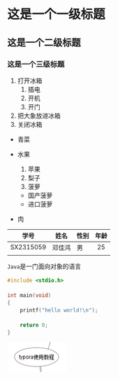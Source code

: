# 这是一个一级标题

## 这是一个二级标题

### 这是一个三级标题

1. 打开冰箱
   1. 插电
   2. 开机
   3. 开门
2. 把大象放进冰箱
3. 关闭冰箱

* 青菜

* 水果

  1. 苹果
  2. 梨子
  3. 菠萝

  * 国产菠萝
  * 进口菠萝

* 肉

| 学号      | 姓名   | 性别 | 年龄 |
| --------- | ------ | ---- | :--: |
| SX2315059 | 邓佳鸿 | 男   |  25  |
|           |        |      |      |



`Java`是一门面向对象的语言



~~~C
#include <stdio.h>

int main(void)
{
    printf("hello world!\n");
    
    return 0;
}
~~~

![](assets/Snipaste_2024-01-15_19-09-38.png)
